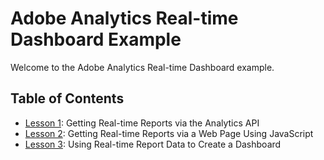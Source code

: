 Adobe Analytics Real-time Dashboard Example
=====

Welcome to the Adobe Analytics Real-time Dashboard example.

Table of Contents
-----------------

 * [Lesson 1](lessons/lesson_1#lesson-1--getting-real-time-reports-via-the-analytics-api): Getting Real-time Reports via the Analytics API
 * [Lesson 2](lessons/lesson_2#lesson-2--getting-real-time-reports-via-web-page-using-JavaScript): Getting Real-time Reports via a Web Page Using JavaScript
 * [Lesson 3](lessons/lesson_3#lesson-3--using-real-time-report-data-to-create-a-dashboard): Using Real-time Report Data to Create a Dashboard

